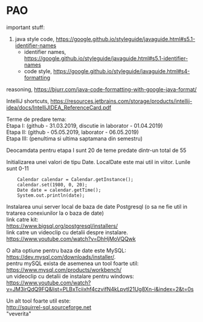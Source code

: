 # PAO
  
important stuff:  
1. java style code, https://google.github.io/styleguide/javaguide.html#s5.1-identifier-names
   * identifier names, https://google.github.io/styleguide/javaguide.html#s5.1-identifier-names
   * code style, https://google.github.io/styleguide/javaguide.html#s4-formatting  
  
reasoning, https://bjurr.com/java-code-formatting-with-google-java-format/  
  
IntelliJ shortcuts, https://resources.jetbrains.com/storage/products/intellij-idea/docs/IntelliJIDEA_ReferenceCard.pdf  
  
  
Terme de predare tema:  
Etapa I: (github - 31.03.2019, discutie in laborator - 01.04.2019)  
Etapa II: (github - 05.05.2019, laborator - 06.05.2019)  
Etapa III: (penultima si ultima saptamana din semestru)  
  
Deocamdata pentru etapa I sunt 20 de teme predate dintr-un total de 55
  

Initializarea unei valori de tipu Date. LocalDate este mai util in viitor. Lunile sunt 0-11
        
        Calendar calendar = Calendar.getInstance();  
        calendar.set(1980, 0, 20);  
        Date date = calendar.getTime();  
        System.out.println(date); 
  
  
Instalarea unui server local de baza de date Postgresql (o sa ne fie util in tratarea conexiunilor la o baza de date)  
link catre kit:  
https://www.bigsql.org/postgresql/installers/  
link catre un videoclip cu detalii despre instalare.  
https://www.youtube.com/watch?v=DhHjMoVQQwk
  
O alta optiune pentru baza de date este MySQL:  
https://dev.mysql.com/downloads/installer/.  
pentru mySQL exista de asemenea un tool foarte util:  
https://www.mysql.com/products/workbench/  
un videoclip cu detalii de instalare pentru windows:  
https://www.youtube.com/watch?v=JM3irQdQ9FQ&list=PLBxTciixhf4czvifN4kLpvtl21Ug8Xn-i&index=2&t=0s  
  
  
Un alt tool foarte util este:  
http://squirrel-sql.sourceforge.net  
"veverita"
